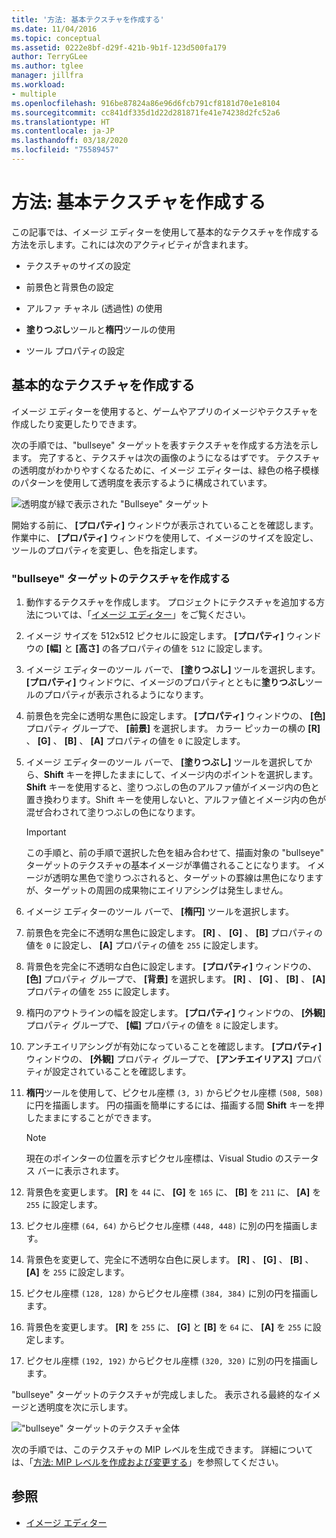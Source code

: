 ```yaml
---
title: '方法: 基本テクスチャを作成する'
ms.date: 11/04/2016
ms.topic: conceptual
ms.assetid: 0222e8bf-d29f-421b-9b1f-123d500fa179
author: TerryGLee
ms.author: tglee
manager: jillfra
ms.workload:
- multiple
ms.openlocfilehash: 916be87824a86e96d6fcb791cf8181d70e1e8104
ms.sourcegitcommit: cc841df335d1d22d281871fe41e74238d2fc52a6
ms.translationtype: HT
ms.contentlocale: ja-JP
ms.lasthandoff: 03/18/2020
ms.locfileid: "75589457"
---
```

# <a name="how-to-create-a-basic-texture"></a>方法: 基本テクスチャを作成する

この記事では、イメージ エディターを使用して基本的なテクスチャを作成する方法を示します。これには次のアクティビティが含まれます。

- テクスチャのサイズの設定

- 前景色と背景色の設定

- アルファ チャネル (透過性) の使用

- **塗りつぶし**ツールと**楕円**ツールの使用

- ツール プロパティの設定

## <a name="create-a-basic-texture"></a>基本的なテクスチャを作成する

イメージ エディターを使用すると、ゲームやアプリのイメージやテクスチャを作成したり変更したりできます。

次の手順では、"bullseye" ターゲットを表すテクスチャを作成する方法を示します。 完了すると、テクスチャは次の画像のようになるはずです。 テクスチャの透明度がわかりやすくなるために、イメージ エディターは、緑色の格子模様のパターンを使用して透明度を表示するように構成されています。

![透明度が緑で表示された "Bullseye" ターゲット](../designers/media/digit-bullseye-texture-in-editor.png)

開始する前に、 **[プロパティ]** ウィンドウが表示されていることを確認します。 作業中に、 **[プロパティ]** ウィンドウを使用して、イメージのサイズを設定し、ツールのプロパティを変更し、色を指定します。

### <a name="create-a-bullseye-target-texture"></a>"bullseye" ターゲットのテクスチャを作成する

1. 動作するテクスチャを作成します。 プロジェクトにテクスチャを追加する方法については、「[イメージ エディター](../designers/image-editor.md#get-started)」をご覧ください。

2. イメージ サイズを 512x512 ピクセルに設定します。 **[プロパティ]** ウィンドウの **[幅]** と **[高さ]** の各プロパティの値を `512` に設定します。

3. イメージ エディターのツール バーで、 **[塗りつぶし]** ツールを選択します。 **[プロパティ]** ウィンドウに、イメージのプロパティとともに**塗りつぶし**ツールのプロパティが表示されるようになります。

4. 前景色を完全に透明な黒色に設定します。 **[プロパティ]** ウィンドウの、 **[色]** プロパティ グループで、 **[前景]** を選択します。 カラー ピッカーの横の **[R]** 、 **[G]** 、 **[B]** 、 **[A]** プロパティの値を `0` に設定します。

5. イメージ エディターのツール バーで、 **[塗りつぶし]** ツールを選択してから、**Shift** キーを押したままにして、イメージ内のポイントを選択します。 **Shift** キーを使用すると、塗りつぶしの色のアルファ値がイメージ内の色と置き換わります。Shift キーを使用しないと、アルファ値とイメージ内の色が混ぜ合わされて塗りつぶしの色になります。

    > [!IMPORTANT]
    > この手順と、前の手順で選択した色を組み合わせて、描画対象の "bullseye" ターゲットのテクスチャの基本イメージが準備されることになります。 イメージが透明な黒色で塗りつぶされると、ターゲットの罫線は黒色になりますが、ターゲットの周囲の成果物にエイリアシングは発生しません。

6. イメージ エディターのツール バーで、 **[楕円]** ツールを選択します。

7. 前景色を完全に不透明な黒色に設定します。 **[R]** 、 **[G]** 、 **[B]** プロパティの値を `0` に設定し、 **[A]** プロパティの値を `255` に設定します。

8. 背景色を完全に不透明な白色に設定します。 **[プロパティ]** ウィンドウの、 **[色]** プロパティ グループで、 **[背景]** を選択します。 **[R]** 、 **[G]** 、 **[B]** 、 **[A]** プロパティの値を `255` に設定します。

9. 楕円のアウトラインの幅を設定します。 **[プロパティ]** ウィンドウの、 **[外観]** プロパティ グループで、 **[幅]** プロパティの値を `8` に設定します。

10. アンチエイリアシングが有効になっていることを確認します。 **[プロパティ]** ウィンドウの、 **[外観]** プロパティ グループで、 **[アンチエイリアス]** プロパティが設定されていることを確認します。

11. **楕円**ツールを使用して、ピクセル座標 `(3, 3)` からピクセル座標 `(508, 508)` に円を描画します。 円の描画を簡単にするには、描画する間 **Shift** キーを押したままにすることができます。

    > [!NOTE]
    > 現在のポインターの位置を示すピクセル座標は、Visual Studio のステータス バーに表示されます。

12. 背景色を変更します。 **[R]** を `44` に、 **[G]** を `165` に、 **[B]** を `211` に、 **[A]** を `255` に設定します。

13. ピクセル座標 `(64, 64)` からピクセル座標 `(448, 448)` に別の円を描画します。

14. 背景色を変更して、完全に不透明な白色に戻します。 **[R]** 、 **[G]** 、 **[B]** 、 **[A]** を `255` に設定します。

15. ピクセル座標 `(128, 128)` からピクセル座標 `(384, 384)` に別の円を描画します。

16. 背景色を変更します。 **[R]** を `255` に、 **[G]** と **[B]** を `64` に、 **[A]** を `255` に設定します。

17. ピクセル座標 `(192, 192)` からピクセル座標 `(320, 320)` に別の円を描画します。

"bullseye" ターゲットのテクスチャが完成しました。 表示される最終的なイメージと透明度を次に示します。

!["bullseye" ターゲットのテクスチャ全体](../designers/media/gfx_image_demo_bullseye.png)

次の手順では、このテクスチャの MIP レベルを生成できます。 詳細については、「[方法: MIP レベルを作成および変更する](../designers/how-to-create-and-modify-mip-levels.md)」を参照してください。

## <a name="see-also"></a>参照

- [イメージ エディター](../designers/image-editor.md)
